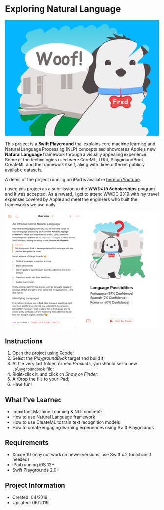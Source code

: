 # Exploring Natural Language

![Thumbnail](/BookThumbnail.png)

This project is a **Swift Playground** that explains core machine learning and Natural Language Processing (NLP) concepts and showcases Apple's new **Natural Language** framework through a visually appealing experience. Some of the technologies used were CoreML, UIKit, PlaygroundBook, CreateML and the framework itself, along with three different publicly available datasets.

A demo of the project running on iPad is available [here on Youtube](https://www.youtube.com/watch?v=UUNbzfvyk-4).

I used this project as a submission to the **WWDC19 Scholarships** program and it was accepted. As a reward, I got to attend WWDC 2019 with my travel expenses covered by Apple and meet the engineers who built the frameworks we use daily.

![Screenshot](/Screenshot.PNG)

## Instructions
1. Open the project using Xcode;
2. Select the *PlaygroundBook* target and build it;
3. At the very last folder, named *Products*, you should see a new `.playgroundbook` file;
4. Right-click it, and click on *Show on Finder*;
5. AirDrop the file to your iPad;
6. Have fun!

## What I’ve Learned
- Important Machine Learning & NLP concepts
- How to use Natural Language framework
- How to use CreateML to train text recognition models
- How to create engaging learning experiences using Swift Playgrounds

## Requirements
- Xcode 10 (may not work on newer versions, use Swift 4.2 toolchain if needed)
- iPad running iOS 12+
- Swift Playgrounds 2.0+

## Project Information
- Created: 04/2019
- Updated: 06/2019
